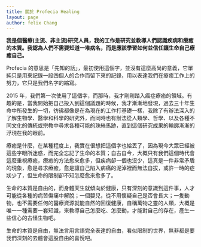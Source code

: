 ```yaml
---
title: 關於 Profecia Healing
layout: page
author: felix Chang
---
```


**我是個醫療(主流、非主流)研究人員，我的工作是研究並教導人們認識疾病和療癒的本質。我認為人們不需要知道一堆病名，而是應該學習如何並信任讓生命自己療癒自己。**

Profecia 的意思是「先知的話」，最初使用這個字，並沒有這麼高尚的意義，它單純只是用來記錄一段四個人的合作而留下來的記錄，用以表達我們在療癒工作上的努力，它只是我們名字的縮寫。

2015 年，我們第一次使用了這個字，而那時，我才剛剛踏入癌症療癒的領域。有趣的是，當我開始把自己投入到這個議題的時候，我才漸漸地發現，過去三十年生命中所發生的一切，彷彿都像是在為現在的工作打基礎一樣，我除了有辦法深入的了解生物學、醫學和科學的研究外，而同時也有辦法從人類學、哲學、以及各種不同文化的傳統或宗教中尋求各種可能的珠絲馬跡，直到這個研究成果的輪廓漸漸的浮現在我的眼前。

療癒是什麼，在某種程度上，我實在很想把這個字也給丟了，因為現今大眾已經被這些字眼所迷惑，而完全忘記了生命的本質；自古自今，大概只有我們這個時代會這麼重視療癒，療癒的方法愈來愈多，但疾病卻一個也沒少，這真是一件非常矛盾的現象，愈是尋求療癒，愈是讓自己陷入病痛的泥淖裡而無法自拔，或許一時的症狀少了，但生命的限制卻不知怎麼愈來愈多了。

生命的本質是自由的，而身體天生就傾向於健康，只有深刻的意識到這件事，人才可能從各種的病苦傷痛中解脫；一個嬰兒，從不用懷疑自己是否會長大；一隻動物，也不需要任何的醫療資源就能自然的回復健康，自稱萬物之靈的人類，大概是唯一一種需要一套知識，來教導自己怎麼吃、怎麼動，才能對自己的存在，產生一些信心的古怪生物吧。

生命的本質是自由，無法言用言語完全表達的自由，看似限制的世界，無非都是要我們深刻的去體會這股自由的喜悅吧。
